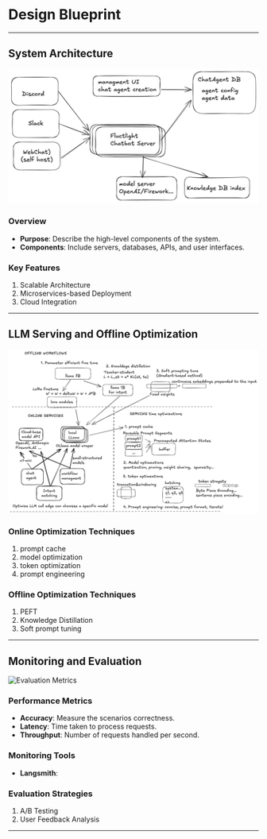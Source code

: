 # Design Blueprint

---

## System Architecture 
![System architecture](./design/design.png)

### Overview
- **Purpose**: Describe the high-level components of the system.
- **Components**: Include servers, databases, APIs, and user interfaces.

### Key Features
1. Scalable Architecture
2. Microservices-based Deployment
3. Cloud Integration

---

## LLM Serving and Offline Optimization

![LLM optimization](./design/llm_optimization.png)

### Online Optimization Techniques
1. prompt cache
2. model optimization
3. token optimization
4. prompt engineering

### Offline Optimization Techniques
1. PEFT
2. Knowledge Distillation
3. Soft prompt tuning



---

## Monitoring and Evaluation

![Evaluation Metrics](./design/eval.png)

### Performance Metrics
- **Accuracy**: Measure the scenarios correctness.
- **Latency**: Time taken to process requests.
- **Throughput**: Number of requests handled per second.

### Monitoring Tools
- **Langsmith**: 

### Evaluation Strategies
1. A/B Testing
2. User Feedback Analysis

---